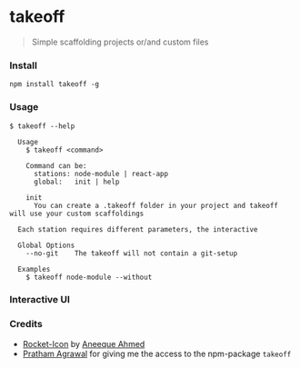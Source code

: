 # takeoff
> Simple scaffolding projects or/and custom files

### Install
```
npm install takeoff -g
```

### Usage
```
$ takeoff --help

  Usage
    $ takeoff <command>

    Command can be:
      stations: node-module | react-app
      global:   init | help

    init
      You can create a .takeoff folder in your project and takeoff will use your custom scaffoldings

  Each station requires different parameters, the interactive

  Global Options
    --no-git    The takeoff will not contain a git-setup

  Examples
    $ takeoff node-module --without
```

### Interactive UI

### Credits
- [Rocket-Icon](https://thenounproject.com/search/?q=rocket&i=865894) by [Aneeque Ahmed](https://thenounproject.com/aneeque/)
- [Pratham Agrawal](https://github.com/pagrawl3) for giving me the access to the npm-package `takeoff`
